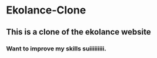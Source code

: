 # Ekolance-Clone

## This is a clone of the ekolance website

### Want to improve my skills suiiiiiiiii.

